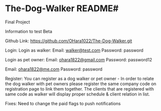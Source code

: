 # The-Dog-Walker README#
Final Project

Information to test Beta

Github Link: https://github.com/OHara1022/The-Dog-Walker.git

Login: Login as walker: 
Email: walker@test.com
Password: password

Login as pet owner:
Email: ohara1822@gmail.com
Password: password12

Email: ohara1822@me.com
Password: password
	

Register: You can register as a dog walker or pet owner - In order to relate the dog walker with pet owners please register the same company code on registration page to link them together. The clients that are registered with same code as walker will display proper schedule & client relation in list. 


Fixes: Need to change the paid flags to push notifications
